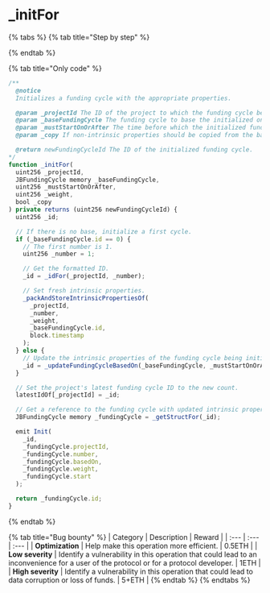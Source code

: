 # \_initFor

{% tabs %}
{% tab title="Step by step" %}

{% endtab %}

{% tab title="Only code" %}
```javascript
/**
  @notice 
  Initializes a funding cycle with the appropriate properties.

  @param _projectId The ID of the project to which the funding cycle being initialized belongs.
  @param _baseFundingCycle The funding cycle to base the initialized one on.
  @param _mustStartOnOrAfter The time before which the initialized funding cycle can't start.
  @param _copy If non-intrinsic properties should be copied from the base funding cycle.

  @return newFundingCycleId The ID of the initialized funding cycle.
*/
function _initFor(
  uint256 _projectId,
  JBFundingCycle memory _baseFundingCycle,
  uint256 _mustStartOnOrAfter,
  uint256 _weight,
  bool _copy
) private returns (uint256 newFundingCycleId) {
  uint256 _id;

  // If there is no base, initialize a first cycle.
  if (_baseFundingCycle.id == 0) {
    // The first number is 1.
    uint256 _number = 1;

    // Get the formatted ID.
    _id = _idFor(_projectId, _number);

    // Set fresh intrinsic properties.
    _packAndStoreIntrinsicPropertiesOf(
      _projectId,
      _number,
      _weight,
      _baseFundingCycle.id,
      block.timestamp
    );
  } else {
    // Update the intrinsic properties of the funding cycle being initialized.
    _id = _updateFundingCycleBasedOn(_baseFundingCycle, _mustStartOnOrAfter, _weight, _copy);
  }

  // Set the project's latest funding cycle ID to the new count.
  latestIdOf[_projectId] = _id;

  // Get a reference to the funding cycle with updated intrinsic properties.
  JBFundingCycle memory _fundingCycle = _getStructFor(_id);

  emit Init(
    _id,
    _fundingCycle.projectId,
    _fundingCycle.number,
    _fundingCycle.basedOn,
    _fundingCycle.weight,
    _fundingCycle.start
  );

  return _fundingCycle.id;
}
```
{% endtab %}

{% tab title="Bug bounty" %}
| Category | Description | Reward |
| :--- | :--- | :--- |
| **Optimization** | Help make this operation more efficient. | 0.5ETH |
| **Low severity** | Identify a vulnerability in this operation that could lead to an inconvenience for a user of the protocol or for a protocol developer. | 1ETH |
| **High severity** | Identify a vulnerability in this operation that could lead to data corruption or loss of funds. | 5+ETH |
{% endtab %}
{% endtabs %}



